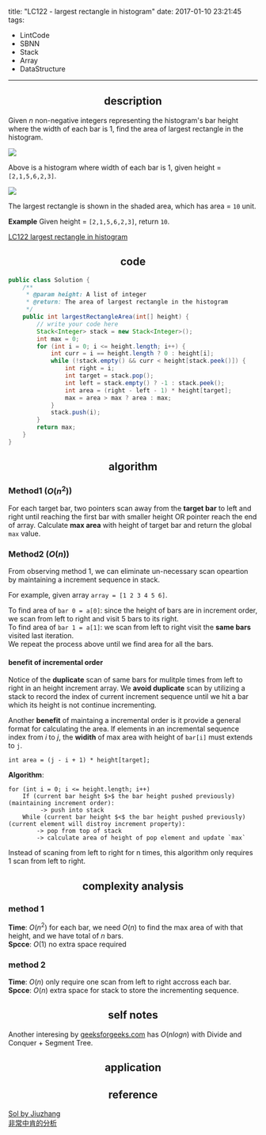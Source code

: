 title: "LC122 - largest rectangle in histogram"
date: 2017-01-10 23:21:45
tags:
- LintCode
- SBNN
- Stack
- Array
- DataStructure
---


## <center> description </center>

Given $n$ non-negative integers representing the histogram's bar height where the width of each bar is 1, find the area of largest rectangle in the histogram.

![](http://www.lintcode.com/media/problem/histogram1.png)

Above is a histogram where width of each bar is 1, given height = `[2,1,5,6,2,3]`.

![](http://www.lintcode.com/media/problem/histogram_area.png)

The largest rectangle is shown in the shaded area, which has area = `10` unit.

**Example**
Given height = `[2,1,5,6,2,3]`,
return `10`.

[LC122 largest rectangle in histogram](http://www.lintcode.com/en/problem/largest-rectangle-in-histogram/)

## <center> code </center>
```java
public class Solution {
    /**
     * @param height: A list of integer
     * @return: The area of largest rectangle in the histogram
     */
    public int largestRectangleArea(int[] height) {
        // write your code here
        Stack<Integer> stack = new Stack<Integer>();
        int max = 0;
        for (int i = 0; i <= height.length; i++) {
            int curr = i == height.length ? 0 : height[i];
            while (!stack.empty() && curr < height[stack.peek()]) {
                int right = i;
                int target = stack.pop();
                int left = stack.empty() ? -1 : stack.peek();
                int area = (right - left - 1) * height[target];
                max = area > max ? area : max;
            }
            stack.push(i);
        }
        return max;
    }
}
```
<!--more-->

## <center> algorithm </center>

### Method1 ($O(n^2)$)

For each target bar, two pointers scan away from the **target bar** to left and right until reaching the first bar with smaller height OR pointer reach the end of array. Calculate **max area** with height of target bar and return the global `max` value.  

### Method2 ($O(n)$)

From observing method 1, we can eliminate un-necessary scan opeartion by maintaining a increment sequence in stack.  

For example, given array `array = [1 2 3 4 5 6]`.  

To find area of `bar 0 = a[0]`: since the height of bars are in increment order, we scan from left to right and visit 5 bars to its right.  
To find area of `bar 1 = a[1]`: we scan from left to right visit the **same bars** visited last iteration.     
We repeat the process above until we find area for all the bars.  

#### benefit of incremental order

Notice of the **duplicate** scan of same bars for mulitple times from left to right in an height increment array. We **avoid duplicate** scan by utilizing a stack to record the index of current increment sequence until we hit a bar which its height is not continue incrementing.  

Another **benefit** of maintaing a incremental order is it provide a general format for calculating the area. If elements in an incremental sequence index from $i$ to $j$, the **widith** of max area with height of `bar[i]` must extends to `j`. 

`int area = (j - i + 1) * height[target];`


**Algorithm**:   

```
for (int i = 0; i <= height.length; i++)
    If (current bar height $>$ the bar height pushed previously) (maintaining increment order): 
	     -> push into stack  
    While (current bar height $<$ the bar height pushed previously) (current element will distroy increment property):  
        -> pop from top of stack  
        -> calculate area of height of pop element and update `max`
```
Instead of scaning from left to right for n times, this algorithm only requires 1 scan from left to right.  


## <center> complexity analysis </center>
### method 1
**Time**:  $O(n^2)$ for each bar, we need $O(n)$ to find the max area of with that height, and we have total of $n$ bars.  
**Spcce**:  $O(1)$ no extra space required

### method 2
**Time**:  $O(n)$ only require one scan from left to right accross each bar.  
**Spcce**:  $O(n)$ extra space for stack to store the incrementing sequence.  


## <center> self notes </center>

Another interesing by [geeksforgeeks.com](http://www.geeksforgeeks.org/largest-rectangular-area-in-a-histogram-set-1/) has $O(nlogn)$ with Divide and Conquer + Segment Tree.  
## <center> application </center>
## <center> reference </center>
[Sol by Jiuzhang](http://www.jiuzhang.com/solutions/largest-rectangle-in-histogram/)  
[非常中肯的分析](http://bangbingsyb.blogspot.com/2014/11/leetcode-largest-rectangle-in-histogram.html)  